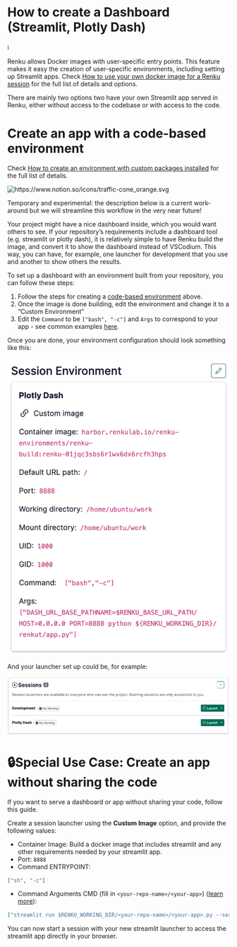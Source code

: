 # How to create a Dashboard (Streamlit, Plotly Dash)

<aside>
ℹ️

Renku allows Docker images with user-specific entry points. This feature makes it easy the creation of user-specific environments, including setting up Streamlit apps. Check [How to use your own docker image for a Renku session](How%20to%20use%20your%20own%20docker%20image%20for%20a%20Renku%20sessi%2011f0df2efafc80af848ffcaf9ccff31c.md)  for the full list of details and options.

</aside>

There are mainly two options two have your own Streamlit app served in Renku, either without access to the codebase or with access to the code.

# Create an app with a code-based environment

Check [How to create an environment with custom packages installed](How%20to%20create%20an%20environment%20with%20custom%20packages%20%201960df2efafc801b88f6da59a0aa8234.md)  for the full list of details.

<aside>
<img src="https://www.notion.so/icons/traffic-cone_orange.svg" alt="https://www.notion.so/icons/traffic-cone_orange.svg" width="40px" />

Temporary and experimental: the description below is a current work-around but we will streamline this workflow in the very near future!

</aside>

Your project might have a nice dashboard inside, which you would want others to see. If your repository’s requirements include a dashboard tool (e.g. streamlit or plotly dash), it is relatively simple to have Renku build the image, and convert it to show the dashboard instead of VSCodium. This way, you can have, for example, one launcher for development that you use and another to show others the results.

To set up a dashboard with an environment built from your repository, you can follow these steps:

1. Follow the steps for creating a [code-based environment](How%20to%20create%20an%20environment%20with%20custom%20packages%20%201960df2efafc801b88f6da59a0aa8234.md) above.
2. Once the image is done building, edit the environment and change it to a “Custom Environment”
3. Edit the `Command` to be `["bash", "-c"]` and `Args` to correspond to your app - see common examples [here](How%20to%20use%20your%20own%20docker%20image%20for%20a%20Renku%20sessi%2011f0df2efafc80af848ffcaf9ccff31c.md).

Once you are done, your environment configuration should look something like this:

![image.png](./create-environment-with-custom-packages-installed-30.png)

And your launcher set up could be, for example:

![image.png](./create-environment-with-custom-packages-installed-40.png)

# 🔒Special Use Case: Create an app without sharing the code

If you want to serve a dashboard or app without sharing your code, follow this guide.

Create a session launcher using the **Custom Image** option, and provide the following values:

- Container Image: Build a docker image that includes streamlit and any other requirements needed by your streamlit app.
- Port: `8888`
- Command ENTRYPOINT:

```json
["sh", "-c"]
```

- Command Arguments CMD (fill in `<your-repo-name>/<your-app>`) ([learn more](How%20to%20use%20your%20own%20docker%20image%20for%20a%20Renku%20sessi%2011f0df2efafc80af848ffcaf9ccff31c.md)):

```json
["streamlit run $RENKU_WORKING_DIR/<your-repo-name>/<your-app>.py --server.port=8888 --server.address=0.0.0.0 --server.baseUrlPath=$RENKU_BASE_URL_PATH"]
```

You can now start a session with your new streamlit launcher to access the streamlit app directly in your browser.
